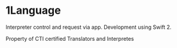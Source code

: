 # 1Language
Interpreter control and request via app. Development using Swift 2.

Property of CTI certified Translators and Interpretes 
